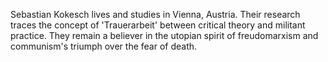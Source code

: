 Sebastian Kokesch lives and studies in Vienna, Austria. Their research traces the concept of 'Trauerarbeit' between critical theory and militant practice. They remain a believer in the utopian spirit of freudomarxism and communism's triumph over the fear of death.